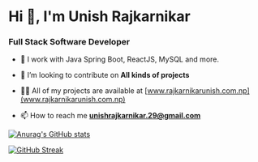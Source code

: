 <h1>Hi 👋, I'm Unish Rajkarnikar</h1>
<h3>Full Stack Software Developer</h3>

- 🌱 I work with Java Spring Boot, ReactJS, MySQL and more.
- 👯 I’m looking to contribute on **All kinds of projects**
- 👨‍💻 All of my projects are available at [www.rajkarnikarunish.com.np](www.rajkarnikarunish.com.np)
 
- 📫 How to reach me **unishrajkarnikar.29@gmail.com**

[![Anurag's GitHub stats](https://github-readme-stats.vercel.app/api?username=Rajkarnikar-unish)](https://github.com/anuraghazra/github-readme-stats)

[![GitHub Streak](https://github-readme-streak-stats.herokuapp.com?user=Rajkarnikar-unish&exclude_days=Sun%2CSat)](https://git.io/streak-stats)
